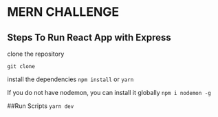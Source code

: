 # MERN CHALLENGE

## Steps To Run React App with Express

clone the repository

`git clone`

install the dependencies
`npm install` or `yarn`

If you do not have nodemon, you can install it globally
`npm i nodemon -g`

##Run Scripts
`yarn dev`

